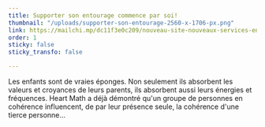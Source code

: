 ```yaml
---
title: Supporter son entourage commence par soi!
thumbnail: "/uploads/supporter-son-entourage-2560-x-1706-px.png"
link: https://mailchi.mp/dc11f3e0c209/nouveau-site-nouveaux-services-encore-plus-holistique-789974
order: 1
sticky: false
sticky_transfo: false

---
```

Les enfants sont de vraies éponges. Non seulement ils absorbent les valeurs et croyances de leurs parents, ils absorbent aussi leurs énergies et fréquences. Heart Math a déjà démontré qu'un groupe de personnes en cohérence influencent, de par leur présence seule, la cohérence d'une tierce personne...